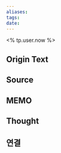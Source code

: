 ```yaml
---
aliases: 
tags: 
date:
---
```

<% tp.user.now %>

## Origin Text


## Source


## MEMO


## Thought


## 연결
